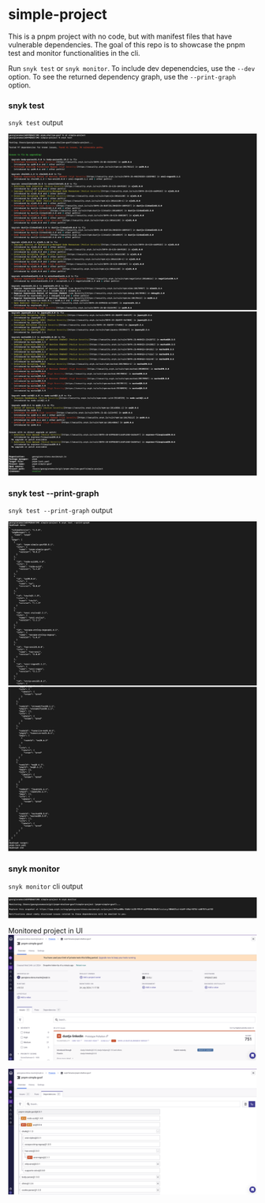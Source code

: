 # simple-project

This is a pnpm project with no code, but with manifest files that have vulnerable dependencies.
The goal of this repo is to showcase the pnpm test and monitor functionalities in the cli.

Run `snyk test` or `snyk monitor`.
To include dev depenendcies, use the `--dev` option.
To see the returned dependency graph, use the `--print-graph` option.

### snyk test

`snyk test` output

![snyk test](../images/simple-project/snyk-test.png)
![snyk test(2)](<../images/simple-project/snyk-test(2).png>)

### snyk test --print-graph

`snyk test --print-graph` output

![snyk test --print-graph](../images/simple-project/snyk-test-graph.png)
![snyk test --print-graph end](<../images/simple-project/snyk-test-graph(2).png>)

### snyk monitor

`snyk monitor` cli output

![snyk monitor cli](../images/simple-project/snyk-monitor-cli.png)

Monitored project in UI
![snyk monitor UI](../images/simple-project/snyk-monitor-ui.png)

![snyk monitor UI depGraph](../images/simple-project/snyk-monitor-ui-dep-graph.png)

